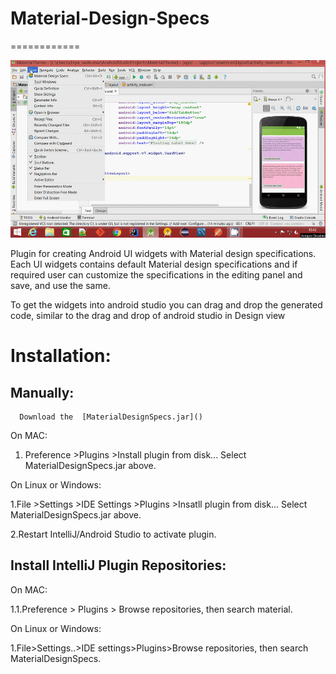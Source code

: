 # Material-Design-Specs

============
<p align="center">
  <img src="https://github.com/torryharris/Material-Design-Specs/blob/master/Docs/Material%20Design%20Specs.gif" alt="Material-Design-Specs"/>
</p>


Plugin for creating Android UI widgets with Material design specifications. Each UI widgets contains default Material design
specifications and if required user can customize the specifications in the editing panel and save, and use the same.

To get the widgets into android studio you can drag and drop the generated code, similar to the drag and drop of android studio in Design view  

# Installation:

 ##  Manually:
     
      Download the  [MaterialDesignSpecs.jar]()

On MAC: 

  1. Preference >Plugins >Install plugin from disk... Select MaterialDesignSpecs.jar above.

 On Linux or Windows: 

  1.File >Settings >IDE Settings >Plugins >Insatll plugin from disk... Select MaterialDesignSpecs.jar above.

  2.Restart IntelliJ/Android Studio to activate plugin. 
  
## Install IntelliJ Plugin Repositories:

 On MAC:
 
  1.1.Preference > Plugins > Browse repositories, then search material.

 On Linux or Windows:
 
 1.File>Settings..>IDE settings>Plugins>Browse repositories, then search MaterialDesignSpecs.

